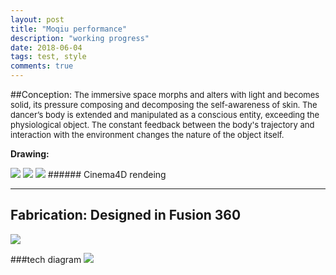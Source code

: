```yaml
---
layout: post
title: "Moqiu performance"
description: "working progress"
date: 2018-06-04
tags: test, style
comments: true
---
```


##Conception:
<font size="2">
The immersive space morphs and alters with light and becomes solid, its pressure composing and decomposing the self-awareness of skin. The dancer’s body is extended and manipulated as a conscious entity, exceeding the physiological object. The constant feedback between the body's trajectory and interaction with the environment changes the nature of the object itself.
</font>

**Drawing:**

<img src="/friendred_blog/assets/images/draft.jpg">

<img src="/friendred_blog/assets/images/cinema4d_sim.gif">

<img src="/friendred_blog/assets/images/scene_2_2.jpg">
###### Cinema4D rendeing

-----
## Fabrication: Designed in Fusion 360

<font size="2">
</font>
<img src="/friendred_blog/assets/images/structure_recording3.gif">

###tech diagram
<img src="/friendred_blog/assets/images/tech_diagram.png">
